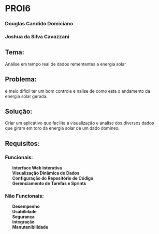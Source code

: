 # PROI6
<h3>Douglas Candido Domiciano</h3>
<h3>Joshua da Silva Cavazzani</h3>

<h2>Tema:</h2>
<p>Análise em tempo real de dados remententes a energia solar</p>

<h2>Problema:</h2>
<p>è meio dificil ter um bom controle e nalise de como esta o andamento da energia solar gerada.</p>

<h2>Solução:</h2>
<p>Criar um aplicativo que facilita a visualização e analise dos diversos dados que giram em toro da energia solar de um dado domineo.</p>

<h2>Requisitos:</h2>

<h3>Funcionais:</h3>

<ul>
    <p>
        <b>Interface Web Interativa</b><br>
        <b>Visualização Dinãmica de Dados</b><br>
        <b>Configuração do Repositório de Código</b><br>
        <b>Gerenciamento de Tarefas e Sprints</b><br>
    </p>
</ul>

<h3>Não Funcionais:</h3>

<ul>
    <p>
        <b>Desempenho</b><br>
        <b>Usabilidade</b><br>
        <b>Segurança</b><br>
        <b>Integração</b><br>
        <b>Manutenibilidade</b><br>
    </p>
</ul>

